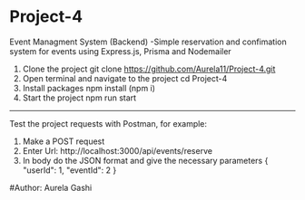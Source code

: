 # Project-4
Event Managment System (Backend)
-Simple reservation and confimation system for events using Express.js, Prisma and Nodemailer

1. Clone the project 
git clone https://github.com/Aurela11/Project-4.git
2. Open terminal and navigate to the project
cd Project-4
3. Install packages
npm install (npm i)
4. Start the project
npm run start
------------------------------------------
Test the project requests with Postman, for example:
1. Make a POST request 
2. Enter Url: http://localhost:3000/api/events/reserve
3. In body do the JSON format and give the necessary parameters
    {
  "userId": 1,
  "eventId": 2
    }




#Author: Aurela Gashi

